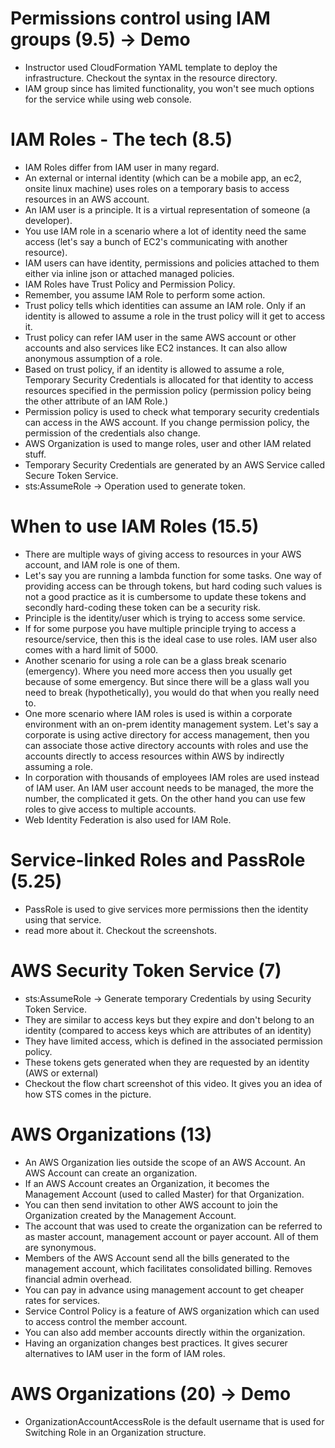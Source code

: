# Permissions control using IAM groups (9.5) -> Demo
- Instructor used CloudFormation YAML template to deploy the infrastructure. Checkout the syntax in the resource directory.
- IAM group since has limited functionality, you won't see much options for the service while using web console.

# IAM Roles - The tech (8.5)
- IAM Roles differ from IAM user in many regard. 
- An external or internal identity (which can be a mobile app, an ec2, onsite linux machine) uses roles on a temporary basis to access resources in an AWS account.
- An IAM user is a principle. It is a virtual representation of someone (a developer).
- You use IAM role in a scenario where a lot of identity need the same access (let's say a bunch of EC2's communicating with another resource).
- IAM users can have identity, permissions and policies attached to them either via inline json or attached managed policies.
- IAM Roles have Trust Policy and Permission Policy. 
- Remember, you assume IAM Role to perform some action.
- Trust policy tells which identities can assume an IAM role. Only if an identity is allowed to assume a role in the trust policy will it get to access it.
- Trust policy can refer IAM user in the same AWS account or other accounts and also services like EC2 instances. It can also allow anonymous assumption of a role.
- Based on trust policy, if an identity is allowed to assume a role, Temporary Security Credentials is allocated for that identity to access resources specified in the permission policy (permission policy being the other attribute of an IAM Role.)
- Permission policy is used to check what temporary security credentials can access in the AWS account. If you change permission policy, the permission of the credentials also change.
- AWS Organization is used to mange roles, user and other IAM related stuff.
- Temporary Security Credentials are generated by an AWS Service called Secure Token Service.
- sts:AssumeRole -> Operation used to generate token.


# When to use IAM Roles (15.5)
- There are multiple ways of giving access to resources in your AWS account, and IAM role is one of them. 
- Let's say you are running a lambda function for some tasks. One way of providing access can be through tokens, but hard coding such values is not a good practice as it is cumbersome to update these tokens and secondly hard-coding these token can be a security risk.
- Principle is the identity/user which is trying to access some service.
- If for some purpose you have multiple principle trying to access a resource/service, then this is the ideal case to use roles. IAM user also comes with a hard limit of 5000.
- Another scenario for using a role can be a glass break scenario (emergency). Where you need more access then you usually get because of some emergency. But since there will be a glass wall you need to break (hypothetically), you would do that when you really need to.
- One more scenario where IAM roles is used is within a corporate environment with an on-prem identity management system. Let's say a corporate is using active directory for access management, then you can associate those active directory accounts with roles and use the accounts directly to access resources within AWS by indirectly assuming a role.
- In corporation with thousands of employees IAM roles are used instead of IAM user. An IAM user account needs to be managed, the more the number, the complicated it gets. On the other hand you can use few roles to give access to multiple accounts. 
- Web Identity Federation is also used for IAM Role. 

# Service-linked Roles and PassRole (5.25)
- PassRole is used to give services more permissions then the identity using that service.
- read more about it. Checkout the screenshots.

# AWS Security Token Service (7)
- sts:AssumeRole -> Generate temporary Credentials by using Security Token Service.
- They are similar to access keys but they expire and don't belong to an identity (compared to access keys which are attributes of an identity)
- They have limited access, which is defined in the associated permission policy.
- These tokens gets generated when they are requested by an identity (AWS or external)
- Checkout the flow chart screenshot of this video. It gives you an idea of how STS comes in the picture. 


# AWS Organizations (13)
- An AWS Organization lies outside the scope of an AWS Account. An AWS Account can create an organization.
- If an AWS Account creates an Organization, it becomes the Management Account (used to called Master) for that Organization.
- You can then send invitation to other AWS account to join the Organization created by the Management Account.
- The account that was used to create the organization can be referred to as master account, management account or payer account. All of them are synonymous.
- Members of the AWS Account send all the bills generated to the management account, which facilitates consolidated billing. Removes financial admin overhead.
- You can pay in advance using management account to get cheaper rates for services.
- Service Control Policy is a feature of AWS organization which can used to access control the member account.
- You can also add member accounts directly within the organization.
- Having an organization changes best practices. It gives securer alternatives to IAM user in the form of IAM roles. 

# AWS Organizations (20) -> Demo
- OrganizationAccountAccessRole is the default username that is used for Switching Role in an Organization structure.
